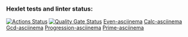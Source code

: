 ### Hexlet tests and linter status:
[![Actions Status](https://github.com/creiddom/php-project-45/actions/workflows/hexlet-check.yml/badge.svg)](https://github.com/creiddom/php-project-45/actions)
[![Quality Gate Status](https://sonarcloud.io/api/project_badges/measure?project=creiddom_php-project-45&metric=alert_status)](https://sonarcloud.io/summary/new_code?id=creiddom_php-project-45)
[Even-asciinema](https://asciinema.org/a/42CrFE3xIy6SydDhkU9fFUHLQ)
[Calc-asciinema](https://asciinema.org/a/xz0f9XOPag2cFvjewBS7zFi6D)
[Gcd-asciinema](https://asciinema.org/a/Lm1tUJkipiyvKIA0Tr3TG5rPA)
[Progression-asciinema](https://asciinema.org/a/5dK6yk7YzpvPoudBVrfK4uxk6)
[Prime-asciinema](https://asciinema.org/a/n1X6uaLJ5xqkyQXjnBb53kFrF)
